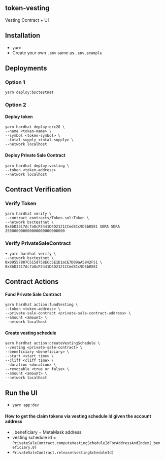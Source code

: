 ## token-vesting

Vesting Contract + UI

## Installation

- `yarn`
- Create your own `.env` same as `.env.example`

## Deployments

### Option 1

```
yarn deploy:bsctestnet
```

### Option 2

#### Deploy token

```
yarn hardhat deploy:erc20 \
--name <token-name> \
--symbol <token-symbol> \
--total-supply <total-supply> \
--network localhost
```

#### Deploy Private Sale Contract

```
yarn hardhat deploy:vesting \
--token <token-address>
--network localhost
```

## Contract Verification

### Verify Token

```
yarn hardhat verify \
--contract contracts/Token.sol:Token \
--network bsctestnet \
0x8bD3317Ac7a8cF2441D4D2121CCed8Cc9D5b8881 SERA SERA 250000000000000000000000000
```

### Verify PrivateSaleContract

```
➜ yarn hardhat verify \
--network bsctestnet \
0x09557807C515d758ECc5E1D1aCE7D09aA5842F51 \
0x8bD3317Ac7a8cF2441D4D2121CCed8Cc9D5b8881
```

## Contract Actions

#### Fund Private Sale Contract

```
yarn hardhat action:fundVesting \
--token <token-address> \
--private-sale-contract <private-sale-contract-address> \
--amount <amount> \
--network localhost
```

#### Create vesting schedule

```
yarn hardhat action:createVestingSchedule \
--vesting <private-sale-contract> \
--beneficiary <beneficiary> \
--start <start time> \
--cliff <cliff time> \
--duration <duration> \
--revocable <true or false> \
--amount <amount> \
--network localhost
```

## Run the UI

- `yarn app:dev`

#### How to get the claim tokens via vesting schedule Id given the account address

- \_beneficiary = MetaMask address
- vesting schedule id = `PrivateSaleContract.computeVestingScheduleIdForAddressAndIndex(_beneficiary,0)`
- `PrivateSaleContract.release(vestingScheduleId)`
